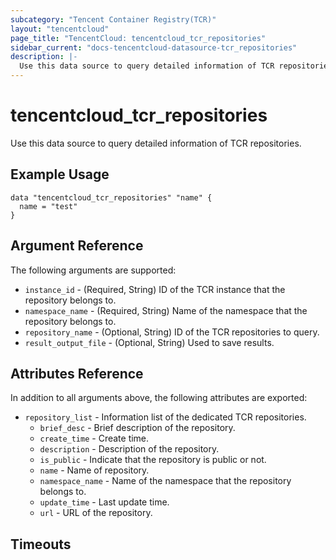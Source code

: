 ```yaml
---
subcategory: "Tencent Container Registry(TCR)"
layout: "tencentcloud"
page_title: "TencentCloud: tencentcloud_tcr_repositories"
sidebar_current: "docs-tencentcloud-datasource-tcr_repositories"
description: |-
  Use this data source to query detailed information of TCR repositories.
---
```


# tencentcloud_tcr_repositories

Use this data source to query detailed information of TCR repositories.

## Example Usage

```hcl
data "tencentcloud_tcr_repositories" "name" {
  name = "test"
}
```

## Argument Reference

The following arguments are supported:

* `instance_id` - (Required, String) ID of the TCR instance that the repository belongs to.
* `namespace_name` - (Required, String) Name of the namespace that the repository belongs to.
* `repository_name` - (Optional, String) ID of the TCR repositories to query.
* `result_output_file` - (Optional, String) Used to save results.

## Attributes Reference

In addition to all arguments above, the following attributes are exported:

* `repository_list` - Information list of the dedicated TCR repositories.
  * `brief_desc` - Brief description of the repository.
  * `create_time` - Create time.
  * `description` - Description of the repository.
  * `is_public` - Indicate that the repository is public or not.
  * `name` - Name of repository.
  * `namespace_name` - Name of the namespace that the repository belongs to.
  * `update_time` - Last update time.
  * `url` - URL of the repository.


## Timeouts

<no value>


